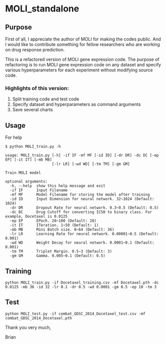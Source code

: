 # MOLI_standalone

## Purpose
First of all, I appreciate the author of MOLI for making the codes public. And I would like to contribute something for fellow researchers who are working on drug response prediction.

This is a refactored version of MOLI gene expression code. The purpose of refactoring is to run MOLI gene expression code on any dataset and specify various hyperparameters for each experiment without modifying source code.

### Highlights of this version:

1. Split training code and test code
2. Specify dataset and hyperparameters as command arguments
3. Save several charts

## Usage

For help
```
$ python MOLI_train.py -h

usage: MOLI_train.py [-h] -if IF -mf MF [-id ID] [-dr DR] -dc DC [-ep EP] [-it IT] [-mb MB]
                     [-lr LR] [-wd WD] [-tm TM] [-gm GM]

Train MOLI model

optional arguments:
  -h, --help  show this help message and exit
  -if IF      Input Filename
  -mf MF      Model Filename for storing the model after training
  -id ID      Input Dimension for neural network. 32~1024 (Default: 1024)
  -dr DR      Dropout Rate for neural network. 0.3~0.5 (Default: 0.5)
  -dc DC      Drug Cutoff for converting IC50 to binary class. For example, Docetaxel is 0.0125
  -ep EP      EPoch. 20~100 (Default: 20)
  -it IT      ITeration. 1~50 (Default: 1)
  -mb MB      Mini Batch size. 8~64 (Default: 36)
  -lr LR      Learning Rate for neural network. 0.00001~0.5 (Default: 0.001)
  -wd WD      Weight Decay for neural network. 0.0001~0.1 (Default: 0.001)
  -tm TM      Triplet Margin. 0.5~3 (Default: 3)
  -gm GM      Gamma. 0.005~0.1 (Default: 0.5)

```

## Training

```
python MOLI_train.py -if Docetaxel_training.csv -mf Docetaxel.pth -dc 0.0125 -mb 36 -id 32 -lr 0.1 -dr 0.5 -wd 0.0001 -gm 0.5 -ep 10 -tm 3
```

## Test

```
python MOLI_test.py -if combat_GDSC_2014_Docetaxel_test.csv -mf combat_GDSC_2014_Docetaxel.pth
```
Thank you very much,


Brian
